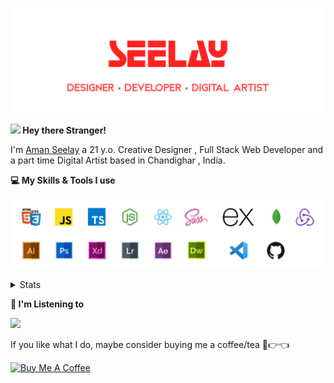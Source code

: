 [![banner](./images/seelay.svg)](https://seelay.in)

**<img src="https://media.giphy.com/media/hvRJCLFzcasrR4ia7z/giphy.gif" width="25px"> Hey there Stranger!**

I'm [Aman Seelay](https://seelay.in) a 21 y.o. Creative Designer , Full Stack Web Developer and a part time Digital Artist based in Chandighar , India.

**💻 My Skills & Tools I use**

[![banner](./images/skills&tools.svg)](https://seelay.in)

<details>
  <summary>Stats</summary>

---

<!--START_SECTION:waka-->
![Profile Views](http://img.shields.io/badge/Profile%20Views-13-blue)

**🐱 My Github Data** 

> 🏆 274 Contributions in the Year 2021
 > 
> 📦 564.9 kB Used in Github's Storage 
 > 
> 🚫 Not Opted to Hire
 > 
> 📜 1 Public Repository 
 > 
> 🔑 74 Private Repositories  
 > 
**I'm a Night 🦉** 

```text
🌞 Morning    144 commits    █████░░░░░░░░░░░░░░░░░░░░   23.45% 
🌆 Daytime    77 commits     ███░░░░░░░░░░░░░░░░░░░░░░   12.54% 
🌃 Evening    153 commits    ██████░░░░░░░░░░░░░░░░░░░   24.92% 
🌙 Night      240 commits    █████████░░░░░░░░░░░░░░░░   39.09%

```
📅 **I'm Most Productive on Thursday** 

```text
Monday       112 commits    ████░░░░░░░░░░░░░░░░░░░░░   18.24% 
Tuesday      75 commits     ███░░░░░░░░░░░░░░░░░░░░░░   12.21% 
Wednesday    68 commits     ██░░░░░░░░░░░░░░░░░░░░░░░   11.07% 
Thursday     159 commits    ██████░░░░░░░░░░░░░░░░░░░   25.9% 
Friday       91 commits     ███░░░░░░░░░░░░░░░░░░░░░░   14.82% 
Saturday     58 commits     ██░░░░░░░░░░░░░░░░░░░░░░░   9.45% 
Sunday       51 commits     ██░░░░░░░░░░░░░░░░░░░░░░░   8.31%

```


📊 **This Week I Spent My Time On** 

```text
⌚︎ Time Zone: Asia/Kolkata

💬 Programming Languages: 
Other                    3 hrs 48 mins       ███████████████████████░░   92.28% 
JavaScript               11 mins             █░░░░░░░░░░░░░░░░░░░░░░░░   4.81% 
CSS                      7 mins              ░░░░░░░░░░░░░░░░░░░░░░░░░   2.91%

🔥 Editors: 
Browser                  3 hrs 48 mins       ███████████████████████░░   92.28% 
VS Code                  19 mins             ██░░░░░░░░░░░░░░░░░░░░░░░   7.72%

🐱‍💻 Projects: 
LearnCode                3 hrs 54 mins       ███████████████████████░░   94.69% 
SEELAY-V10               12 mins             █░░░░░░░░░░░░░░░░░░░░░░░░   5.07% 
COVID-19                 0 secs              ░░░░░░░░░░░░░░░░░░░░░░░░░   0.24%

💻 Operating System: 
Windows                  4 hrs 7 mins        █████████████████████████   100.0%

```

**I Mostly Code in JavaScript** 

```text
JavaScript               50 repos            █████████████████░░░░░░░░   67.57% 
TypeScript               11 repos            ███░░░░░░░░░░░░░░░░░░░░░░   14.86% 
HTML                     7 repos             ██░░░░░░░░░░░░░░░░░░░░░░░   9.46% 
CSS                      3 repos             █░░░░░░░░░░░░░░░░░░░░░░░░   4.05% 
Vue                      2 repos             ░░░░░░░░░░░░░░░░░░░░░░░░░   2.7%

```


**Timeline**

![Chart not found](https://raw.githubusercontent.com/ImSeelay/ImSeelay/master/charts/bar_graph.png) 


<!--END_SECTION:waka-->

---

 </details>

**🎵 I'm Listening to**

<object data="https://now-play.vercel.app/api/generate?uid=7a17a86e-d6b7-43b5-8d9c-1d6dae42a779" >

  <img src="https://now-play.vercel.app/api/generate?uid=7a17a86e-d6b7-43b5-8d9c-1d6dae42a779" />

</object>

If you like what I do, maybe consider buying me a coffee/tea 🥺👉👈

<a href="https://www.buymeacoffee.com/seelay" target="_blank"><img src="https://cdn.buymeacoffee.com/buttons/v2/default-red.png" alt="Buy Me A Coffee" width="150" ></a>
